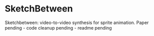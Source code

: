 # SketchBetween
Sketchbetween: video-to-video synthesis for sprite animation. Paper pending - code cleanup pending - readme pending
